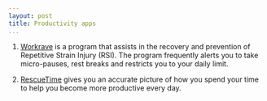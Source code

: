 ```yaml
---
layout: post
title: Productivity apps
...
```


1.  [Workrave][1] is a program that assists in the recovery and prevention of
    Repetitive Strain Injury (RSI). The program frequently alerts you to take
    micro-pauses, rest breaks and restricts you to your daily limit.

    [1]: <http://www.workrave.org/>

2.  [RescueTime][2] gives you an accurate picture of how you spend your time to
    help you become more productive every day.

    [2]: <https://www.rescuetime.com/>

 
